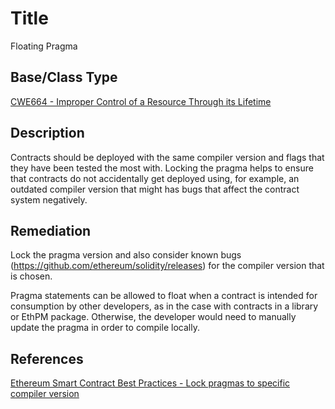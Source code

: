 # Title 
Floating Pragma 

## Base/Class Type
[CWE664 - Improper Control of a Resource Through its Lifetime](https://cwe.mitre.org/data/definitions/664.html)

## Description 
Contracts should be deployed with the same compiler version and flags that they have been tested the most with. Locking the pragma helps to ensure that contracts do not accidentally get deployed using, for example, an outdated compiler version that might has bugs that affect the contract system negatively.

## Remediation
Lock the pragma version and also consider known bugs (https://github.com/ethereum/solidity/releases) for the compiler version that is chosen. 

Pragma statements can be allowed to float when a contract is intended for consumption by other developers, as in the case with contracts in a library or EthPM package. Otherwise, the developer would need to manually update the pragma in order to compile locally.

## References 
[Ethereum Smart Contract Best Practices - Lock pragmas to specific compiler version](https://consensys.github.io/smart-contract-best-practices/recommendations/#lock-pragmas-to-specific-compiler-version)



